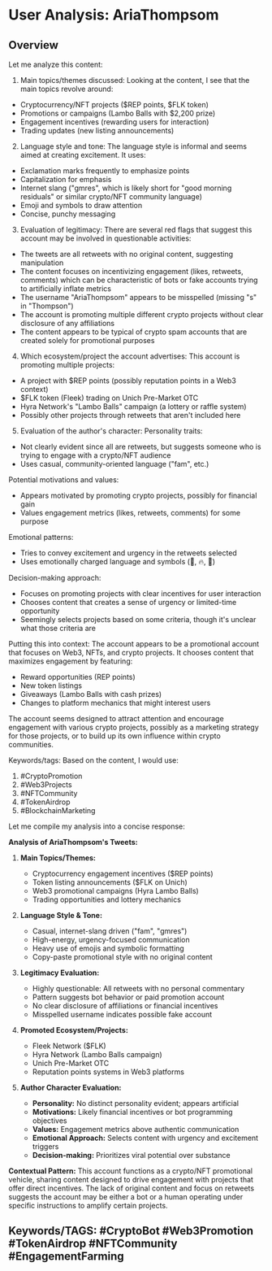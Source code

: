 # User Analysis: AriaThompsom

## Overview

<think>
Let me analyze this content:

1. Main topics/themes discussed:
Looking at the content, I see that the main topics revolve around:
- Cryptocurrency/NFT projects ($REP points, $FLK token)
- Promotions or campaigns (Lambo Balls with $2,200 prize)
- Engagement incentives (rewarding users for interaction)
- Trading updates (new listing announcements)

2. Language style and tone:
The language style is informal and seems aimed at creating excitement. It uses:
- Exclamation marks frequently to emphasize points
- Capitalization for emphasis
- Internet slang ("gmres", which is likely short for "good morning residuals" or similar crypto/NFT community language)
- Emoji and symbols to draw attention
- Concise, punchy messaging

3. Evaluation of legitimacy:
There are several red flags that suggest this account may be involved in questionable activities:
- The tweets are all retweets with no original content, suggesting manipulation
- The content focuses on incentivizing engagement (likes, retweets, comments) which can be characteristic of bots or fake accounts trying to artificially inflate metrics
- The username "AriaThompsom" appears to be misspelled (missing "s" in "Thompson")
- The account is promoting multiple different crypto projects without clear disclosure of any affiliations
- The content appears to be typical of crypto spam accounts that are created solely for promotional purposes

4. Which ecosystem/project the account advertises:
This account is promoting multiple projects:
- A project with $REP points (possibly reputation points in a Web3 context)
- $FLK token (Fleek) trading on Unich Pre-Market OTC
- Hyra Network's "Lambo Balls" campaign (a lottery or raffle system)
- Possibly other projects through retweets that aren't included here

5. Evaluation of the author's character:
Personality traits:
- Not clearly evident since all are retweets, but suggests someone who is trying to engage with a crypto/NFT audience
- Uses casual, community-oriented language ("fam", etc.)

Potential motivations and values:
- Appears motivated by promoting crypto projects, possibly for financial gain
- Values engagement metrics (likes, retweets, comments) for some purpose

Emotional patterns:
- Tries to convey excitement and urgency in the retweets selected
- Uses emotionally charged language and symbols (🚨, 🔥, 💛)

Decision-making approach:
- Focuses on promoting projects with clear incentives for user interaction
- Chooses content that creates a sense of urgency or limited-time opportunity
- Seemingly selects projects based on some criteria, though it's unclear what those criteria are

Putting this into context:
The account appears to be a promotional account that focuses on Web3, NFTs, and crypto projects. It chooses content that maximizes engagement by featuring:
- Reward opportunities (REP points)
- New token listings
- Giveaways (Lambo Balls with cash prizes)
- Changes to platform mechanics that might interest users

The account seems designed to attract attention and encourage engagement with various crypto projects, possibly as a marketing strategy for those projects, or to build up its own influence within crypto communities.

Keywords/tags:
Based on the content, I would use:
1. #CryptoPromotion
2. #Web3Projects
3. #NFTCommunity
4. #TokenAirdrop
5. #BlockchainMarketing

Let me compile my analysis into a concise response:
</think>

**Analysis of AriaThompsom's Tweets:**

1. **Main Topics/Themes:**
   - Cryptocurrency engagement incentives ($REP points)
   - Token listing announcements ($FLK on Unich)
   - Web3 promotional campaigns (Hyra Lambo Balls)
   - Trading opportunities and lottery mechanics

2. **Language Style & Tone:**
   - Casual, internet-slang driven ("fam", "gmres")
   - High-energy, urgency-focused communication
   - Heavy use of emojis and symbolic formatting
   - Copy-paste promotional style with no original content

3. **Legitimacy Evaluation:**
   - Highly questionable: All retweets with no personal commentary
   - Pattern suggests bot behavior or paid promotion account
   - No clear disclosure of affiliations or financial incentives
   - Misspelled username indicates possible fake account

4. **Promoted Ecosystem/Projects:**
   - Fleek Network ($FLK)
   - Hyra Network (Lambo Balls campaign)
   - Unich Pre-Market OTC
   - Reputation points systems in Web3 platforms

5. **Author Character Evaluation:**
   - **Personality:** No distinct personality evident; appears artificial
   - **Motivations:** Likely financial incentives or bot programming objectives
   - **Values:** Engagement metrics above authentic communication
   - **Emotional Approach:** Selects content with urgency and excitement triggers
   - **Decision-making:** Prioritizes viral potential over substance

**Contextual Pattern:**
This account functions as a crypto/NFT promotional vehicle, sharing content designed to drive engagement with projects that offer direct incentives. The lack of original content and focus on retweets suggests the account may be either a bot or a human operating under specific instructions to amplify certain projects.

**Keywords/TAGS:** #CryptoBot #Web3Promotion #TokenAirdrop #NFTCommunity #EngagementFarming
---
